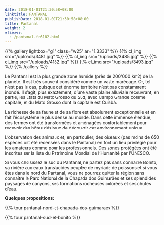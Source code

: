 ```yaml
---
date: 2018-01-01T21:30:58+08:00
linktitle: PANTANAL
publishDate: 2018-01-01T21:30:58+08:00
title: Pantanal
weight: 2
aliases:
  - /pantanal-fr6182.html
---
```


{{% gallery lightbox="g1" class="w25" ar="1.3333" %}}
  {{% cl_img src="/uploads/3481.jpg" %}}
  {{% cl_img src="/uploads/3485.jpg" %}}
  {{% cl_img src="/uploads/4182.jpg" %}}
  {{% cl_img src="/uploads/3493.jpg" %}}
{{% /gallery %}}

Le Pantanal est la plus grande zone humide (près de 200'000 km2) de la planète. Il est très souvent considéré comme un vaste marécage. Or, tel n’est pas le cas, puisque cet énorme territoire n’est pas constamment inondé. Il s’agit, plus exactement, d’une vaste plaine alluviale recouvrant, en partie, les Etats du Mato Grosso du Sud, avec Campo Grande comme capitale, et du Mato Grosso dont la capitale est Cuiabá.

La richesse de sa faune et de sa flore est absolument exceptionnelle et en fait l’écosystème le plus dense au monde. Dans cette immense étendue, des fermes ont été transformées et aménagées confortablement pour recevoir des hôtes désireux de découvrir cet environnement unique.

L’observation des animaux et, en particulier, des oiseaux (pas moins de 650 espèces ont été recensées dans le Pantanal) en font un lieu privilégié pour les amateurs comme pour les professionnels. Des zones protégées ont été inscrites sur la liste du Patrimoine Mondial de l’Humanité par l’UNESCO.

Si vous choisissez le sud du Pantanal, ne partez pas sans connaître Bonito, sa rivière aux eaux translucides peuplée de myriade de poissons et si vous êtes dans le nord du Pantanal, vous ne pourrez quitter la région sans connaître le Parc National de la Chapada dos Guimarães et ses splendides paysages de canyons, ses formations rocheuses colorées et ses chutes d’eau.

**Quelques propositions:**

{{% tour pantanal-nord-et-chapada-dos-guimaraes %}}

{{% tour pantanal-sud-et-bonito %}}
